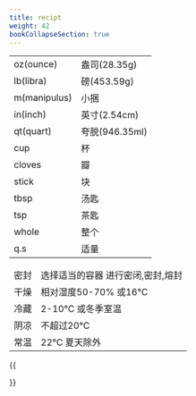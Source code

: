 ```yaml
---
title: recipt
weight: 42
bookCollapseSection: true
---
```


<style>
	th {
		display: none;
	}
</style>

abbreviation | name_zh
:-           | :-
oz(ounce)    | 盎司(28.35g)
lb(libra)    | 磅(453.59g)
m(manipulus) | 小捆
in(inch)     | 英寸(2.54cm)
qt(quart)    | 夸脱(946.35ml)
cup          | 杯
cloves       | 瓣
stick        | 块
tbsp         | 汤匙
tsp          | 茶匙
whole        | 整个
q.s          | 适量
  
name         | meaning
:-           | :-
密封          | 选择适当的容器 进行密闭,密封,熔封
干燥          | 相对湿度50-70% 或16℃
冷藏          | 2-10℃ 或冬季室温
阴凉          | 不超过20℃
常温          | 22℃ 夏天除外

{{<section summary >}}
